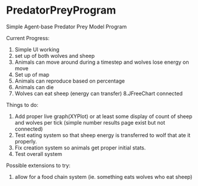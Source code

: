 # PredatorPreyProgram
Simple Agent-base Predator Prey Model Program

Current Progress:
1. Simple UI working
2. set up of both wolves and sheep
3. Animals can move around during a timestep and wolves lose energy on move
4. Set up of map
5. Animals can reproduce based on percentage
6. Animals can die
7. Wolves can eat sheep (energy can transfer)
8.JFreeChart connected

Things to do:
1. Add proper live graph(XYPlot) or at least some display of count of sheep and wolves per tick (simple number results page exist but not connected)
2. Test eating system so that sheep energy is transferred to wolf that ate it properly.
3. Fix creation system so animals get proper initial stats.
4. Test overall system

Possible extensions to try:
1. allow for a food chain system (ie. something eats wolves who eat sheep)
